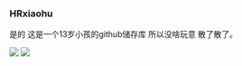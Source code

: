 ### HRxiaohu
是的 这是一个13岁小孩的github储存库 所以没啥玩意 散了散了。


![](https://github-readme-stats.vercel.app/api?username=HRxiaohu&show_icons=true&line_height=21&show_icons=true&theme=vue&hide_border=true)
![](https://github-readme-stats.vercel.app/api/top-langs/?username=HRxiaohu&show_icons=true&layout=compact&theme=vue&hide_border=true&hide=html,css)

